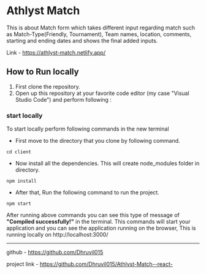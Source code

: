 # Athlyst Match
This is about Match form which takes different input regarding match such as Match-Type(Friendly, Tournament), Team names, location, comments, starting and ending dates and shows the final added inputs.

Link - https://athlyst-match.netlify.app/


## How to Run locally
1. First clone the repository.
2. Open up this repository at your favorite code editor (my case "Visual Studio Code") and perform following :


### start locally 
To start locally perform following commands in the new terminal

- First move to the directory that you clone by following command.
```
cd client
```
- Now install all the dependencies. This will create node_modules folder in directory.
```
npm install
```
- After that, Run the following command to run the project.
```
npm start
```

  After running above commands you can see this type of message of **"Compiled successfully!"** in the terminal.
This commands will start your application and you can see the application running on the browser,
This is running locally on http://localhost:3000/

<hr>

github - https://github.com/Dhruvil015

project link - https://github.com/Dhruvil015/Athlyst-Match--react-


